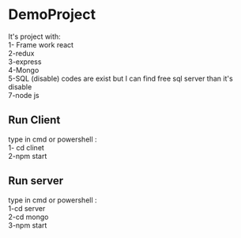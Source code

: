 # DemoProject
It's project with: <br/>
1- Frame work react <br/>
2-redux  <br/>
3-express  <br/>
4-Mongo  <br/>
5-SQL (disable)  codes are exist but I can find free sql server than it's disable <br/>
7-node js <br/>

## Run Client
type in cmd or powershell : <br/>
1- cd clinet <br/>
2-npm start <br/>


## Run server 
type in cmd or powershell : <br/>
1-cd server <br/>
2-cd mongo <br/>
3-npm start <br/>
